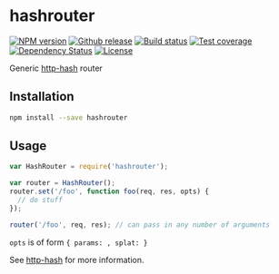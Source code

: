 
# hashrouter

[![NPM version][npm-image]][npm-url]
[![Github release][github-image]][github-url]
[![Build status][travis-image]][travis-url]
[![Test coverage][coveralls-image]][coveralls-url]
[![Dependency Status][david-image]][david-url]
[![License][license-image]][license-url]

Generic [http-hash](https://github.com/Matt-Esch/http-hash) router

## Installation

```sh
npm install --save hashrouter
```

## Usage

```js
var HashRouter = require('hashrouter');

var router = HashRouter();
router.set('/foo', function foo(req, res, opts) {
  // do stuff
});

router('/foo', req, res); // can pass in any number of arguments
```

`opts` is of form `{ params: , splat: }`

See [http-hash](https://github.com/Matt-Esch/http-hash) for more information.

[npm-image]: https://img.shields.io/npm/v/hashrouter.svg?style=flat-square
[npm-url]: https://npmjs.org/package/hashrouter
[github-image]: http://img.shields.io/github/release/nthtran/hashrouter.svg?style=flat-square
[github-url]: https://github.com/nthtran/hashrouter/releases
[travis-image]: https://img.shields.io/travis/nthtran/hashrouter.svg?style=flat-square
[travis-url]: https://travis-ci.org/nthtran/hashrouter
[coveralls-image]: https://img.shields.io/coveralls/nthtran/hashrouter.svg?style=flat-square
[coveralls-url]: https://coveralls.io/r/nthtran/hashrouter?branch=master
[david-image]: http://img.shields.io/david/nthtran/hashrouter.svg?style=flat-square
[david-url]: https://david-dm.org/nthtran/hashrouter
[license-image]: http://img.shields.io/npm/l/hashrouter.svg?style=flat-square
[license-url]: LICENSE